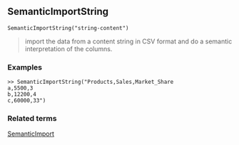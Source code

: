 ## SemanticImportString

```
SemanticImportString("string-content")
```
 
> import the data from a content string in CSV format and do a semantic interpretation of the columns.
 


### Examples 

```
>> SemanticImportString("Products,Sales,Market_Share
a,5500,3
b,12200,4
c,60000,33") 
```

### Related terms
[SemanticImport](SemanticImport.md)